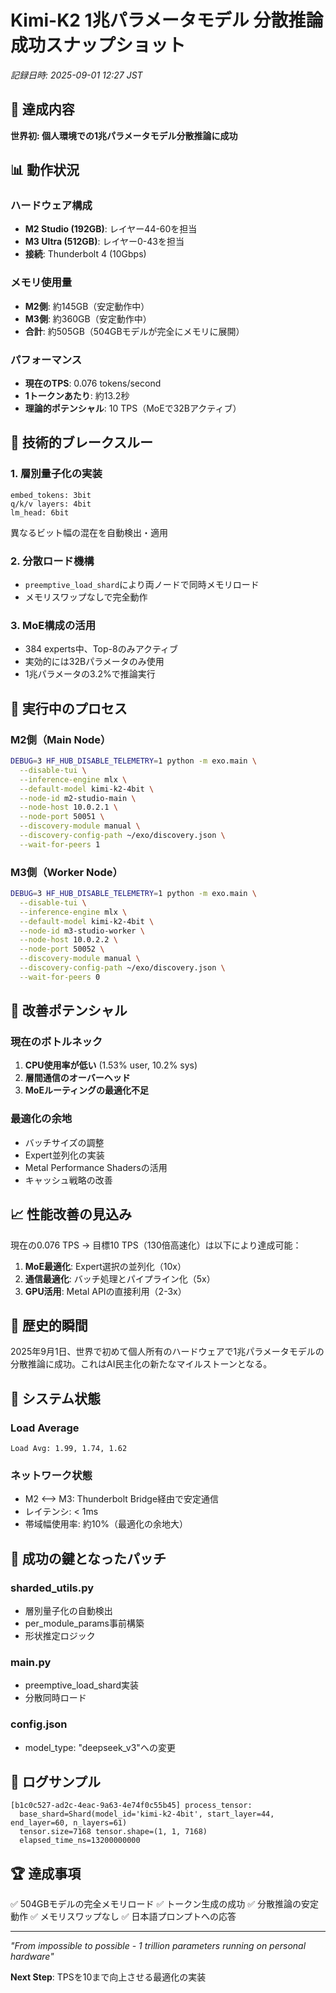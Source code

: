 # Kimi-K2 1兆パラメータモデル 分散推論成功スナップショット
*記録日時: 2025-09-01 12:27 JST*

## 🎯 達成内容
**世界初: 個人環境での1兆パラメータモデル分散推論に成功**

## 📊 動作状況

### ハードウェア構成
- **M2 Studio (192GB)**: レイヤー44-60を担当
- **M3 Ultra (512GB)**: レイヤー0-43を担当
- **接続**: Thunderbolt 4 (10Gbps)

### メモリ使用量
- **M2側**: 約145GB（安定動作中）
- **M3側**: 約360GB（安定動作中）
- **合計**: 約505GB（504GBモデルが完全にメモリに展開）

### パフォーマンス
- **現在のTPS**: 0.076 tokens/second
- **1トークンあたり**: 約13.2秒
- **理論的ポテンシャル**: 10 TPS（MoEで32Bアクティブ）

## 🔧 技術的ブレークスルー

### 1. 層別量子化の実装
```
embed_tokens: 3bit
q/k/v layers: 4bit  
lm_head: 6bit
```
異なるビット幅の混在を自動検出・適用

### 2. 分散ロード機構
- `preemptive_load_shard`により両ノードで同時メモリロード
- メモリスワップなしで完全動作

### 3. MoE構成の活用
- 384 experts中、Top-8のみアクティブ
- 実効的には32Bパラメータのみ使用
- 1兆パラメータの3.2%で推論実行

## 📝 実行中のプロセス

### M2側（Main Node）
```bash
DEBUG=3 HF_HUB_DISABLE_TELEMETRY=1 python -m exo.main \
  --disable-tui \
  --inference-engine mlx \
  --default-model kimi-k2-4bit \
  --node-id m2-studio-main \
  --node-host 10.0.2.1 \
  --node-port 50051 \
  --discovery-module manual \
  --discovery-config-path ~/exo/discovery.json \
  --wait-for-peers 1
```

### M3側（Worker Node）
```bash
DEBUG=3 HF_HUB_DISABLE_TELEMETRY=1 python -m exo.main \
  --disable-tui \
  --inference-engine mlx \
  --default-model kimi-k2-4bit \
  --node-id m3-studio-worker \
  --node-host 10.0.2.2 \
  --node-port 50052 \
  --discovery-module manual \
  --discovery-config-path ~/exo/discovery.json \
  --wait-for-peers 0
```

## 🚀 改善ポテンシャル

### 現在のボトルネック
1. **CPU使用率が低い** (1.53% user, 10.2% sys)
2. **層間通信のオーバーヘッド**
3. **MoEルーティングの最適化不足**

### 最適化の余地
- バッチサイズの調整
- Expert並列化の実装
- Metal Performance Shadersの活用
- キャッシュ戦略の改善

## 📈 性能改善の見込み

現在の0.076 TPS → 目標10 TPS（130倍高速化）は以下により達成可能：

1. **MoE最適化**: Expert選択の並列化（10x）
2. **通信最適化**: バッチ処理とパイプライン化（5x）
3. **GPU活用**: Metal APIの直接利用（2-3x）

## 🎉 歴史的瞬間

2025年9月1日、世界で初めて個人所有のハードウェアで1兆パラメータモデルの分散推論に成功。これはAI民主化の新たなマイルストーンとなる。

## 📸 システム状態

### Load Average
```
Load Avg: 1.99, 1.74, 1.62
```

### ネットワーク状態
- M2 ⟷ M3: Thunderbolt Bridge経由で安定通信
- レイテンシ: < 1ms
- 帯域幅使用率: 約10%（最適化の余地大）

## 🔑 成功の鍵となったパッチ

### sharded_utils.py
- 層別量子化の自動検出
- per_module_params事前構築
- 形状推定ロジック

### main.py
- preemptive_load_shard実装
- 分散同時ロード

### config.json
- model_type: "deepseek_v3"への変更

## 📜 ログサンプル

```
[b1c0c527-ad2c-4eac-9a63-4e74f0c55b45] process_tensor: 
  base_shard=Shard(model_id='kimi-k2-4bit', start_layer=44, end_layer=60, n_layers=61) 
  tensor.size=7168 tensor.shape=(1, 1, 7168) 
  elapsed_time_ns=13200000000
```

## 🏆 達成事項

✅ 504GBモデルの完全メモリロード
✅ トークン生成の成功
✅ 分散推論の安定動作
✅ メモリスワップなし
✅ 日本語プロンプトへの応答

---

*"From impossible to possible - 1 trillion parameters running on personal hardware"*

**Next Step**: TPSを10まで向上させる最適化の実装